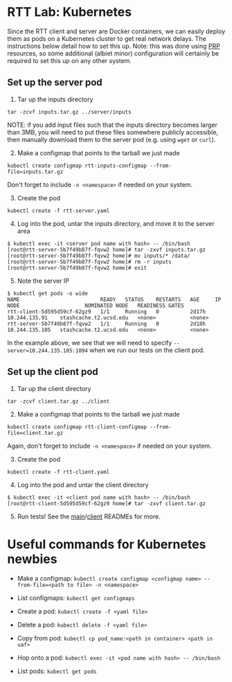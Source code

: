 # RTT Lab: Kubernetes
Since the RTT client and server are Docker containers, we can easily deploy them as pods on a Kubernetes cluster to get real network delays. The instructions below detail how to set this up. Note: this was done using [PRP](https://ucsd-prp.gitlab.io/) resources, so some additional (albiet minor) configuration will certainly be required to set this up on any other system.

## Set up the server pod
1. Tar up the inputs directory
```
tar -zcvf inputs.tar.gz ../server/inputs
```
NOTE: if you add input files such that the inputs directory becomes larger than 3MB, you will need to put these files somewhere publicly accessible, then manually download them to the server pod (e.g. using `wget` or `curl`).

2. Make a configmap that points to the tarball we just made
```
kubectl create configmap rtt-inputs-configmap --from-file=inputs.tar.gz
```
Don't forget to include `-n <namespace>` if needed on your system.

3. Create the pod
```
kubectl create -f rtt-server.yaml
```
4. Log into the pod, untar the inputs directory, and move it to the server area
```
$ kubectl exec -it <server pod name with hash> -- /bin/bash
[root@rtt-server-5b7f49b87f-fqvw2 home]# tar -zxvf inputs.tar.gz
[root@rtt-server-5b7f49b87f-fqvw2 home]# mv inputs/* /data/
[root@rtt-server-5b7f49b87f-fqvw2 home]# rm -r inputs
[root@rtt-server-5b7f49b87f-fqvw2 home]# exit
```
5. Note the server IP
```
$ kubectl get pods -o wide
NAME                          READY   STATUS    RESTARTS   AGE     IP               NODE                     NOMINATED NODE   READINESS GATES
rtt-client-5d595d59cf-62gz9   1/1     Running   0          2d17h   10.244.135.91    stashcache.t2.ucsd.edu   <none>           <none>
rtt-server-5b7f49b87f-fqvw2   1/1     Running   0          2d18h   10.244.135.105   stashcache.t2.ucsd.edu   <none>           <none>
```
In the example above, we see that we will need to specify `--server=10.244.135.105:1094` when we run our tests on the client pod.

## Set up the client pod
1. Tar up the client directory
```
tar -zcvf client.tar.gz ../client
```
2. Make a configmap that points to the tarball we just made
```
kubectl create configmap rtt-client-configmap --from-file=client.tar.gz
```
Again, don't forget to include `-n <namespace>` if needed on your system.

3. Create the pod
```
kubectl create -f rtt-client.yaml
```
4. Log into the pod and untar the client directory
```
$ kubectl exec -it <client pod name with hash> -- /bin/bash
[root@rtt-client-5d595d59cf-62gz9 home]# tar -zxvf client.tar.gz
```
5. Run tests! See the [main](https://github.com/jkguiang/rtt-lab/blob/main/README.md)/[client](https://github.com/jkguiang/rtt-lab/blob/main/client/README.md) READMEs for more.

# Useful commands for Kubernetes newbies
- Make a configmap: `kubectl create configmap <configmap name> --from-file=<path to file> -n <namespace>`

- List configmaps: `kubectl get configmaps`

- Create a pod: `kubectl create -f <yaml file>`

- Delete a pod: `kubectl delete -f <yaml file>`

- Copy from pod: `kubectl cp pod_name:<path in container> <path in uaf>`

- Hop onto a pod: `kubectl exec -it <pod name with hash> -- /bin/bash`

- List pods: `kubectl get pods`
